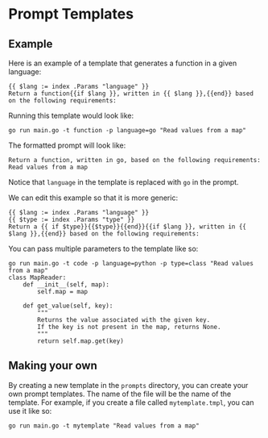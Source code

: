 # Prompt Templates

## Example

Here is an example of a template that generates a function in a given language:
```gotemplate
{{ $lang := index .Params "language" }}
Return a function{{if $lang }}, written in {{ $lang }},{{end}} based on the following requirements:
```

Running this template would look like:
```shell
go run main.go -t function -p language=go "Read values from a map"
```

The formatted prompt will look like:
```text
Return a function, written in go, based on the following requirements:
Read values from a map
```

Notice that `language` in the template is replaced with `go` in the prompt. 

We can edit this example so that it is more generic:
```gotemplate
{{ $lang := index .Params "language" }}
{{ $type := index .Params "type" }}
Return a {{ if $type}}{{$type}}{{end}}{{if $lang }}, written in {{ $lang }},{{end}} based on the following requirements:
```

You can pass multiple parameters to the template like so:
```shell
go run main.go -t code -p language=python -p type=class "Read values from a map"
class MapReader:
    def __init__(self, map):
        self.map = map
    
    def get_value(self, key):
        """
        Returns the value associated with the given key.
        If the key is not present in the map, returns None.
        """
        return self.map.get(key)
```

## Making your own
By creating a new template in the `prompts` directory, you can create your own prompt templates. The name of the file will be the name of the template. For example, if you create a file called `mytemplate.tmpl`, you can use it like so:
```shell
go run main.go -t mytemplate "Read values from a map"
```
